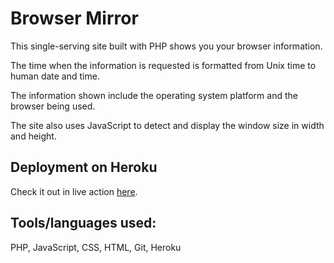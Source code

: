 # Browser Mirror

This single-serving site built with PHP shows you your browser information.  

The time when the information is requested is formatted from Unix time to human date and time.

The information shown include the operating system platform and the browser being used.

The site also uses JavaScript to detect and display the window size in width and height.


## Deployment on Heroku

Check it out in live action [here](https://obscure-hamlet-47289.herokuapp.com).


## Tools/languages used:  

PHP, JavaScript, CSS, HTML, Git, Heroku
